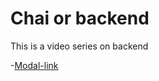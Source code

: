 # Chai or backend

This is a video series on backend

-[Modal-link](https://app.eraser.io/workspace/YtPqZ1VogxGy1jzIDkzj)